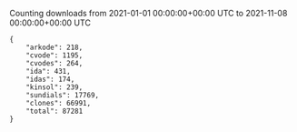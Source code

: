 
Counting downloads from 2021-01-01 00:00:00+00:00 UTC to 2021-11-08 00:00:00+00:00 UTC

```
{
    "arkode": 218,
    "cvode": 1195,
    "cvodes": 264,
    "ida": 431,
    "idas": 174,
    "kinsol": 239,
    "sundials": 17769,
    "clones": 66991,
    "total": 87281
}
```
